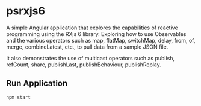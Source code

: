 # psrxjs6
A simple Angular application that explores the capabilities of reactive programming using the RXjs 6 library. Exploring how to use Observables and the various operators such as map, flatMap, switchMap, delay, from, of, merge, combineLatest, etc., to pull data from a sample JSON file.

It also demonstrates the use of multicast operators such as publish, refCount, share, publishLast, publishBehaviour, publishReplay.

## Run Application
```npm start```
